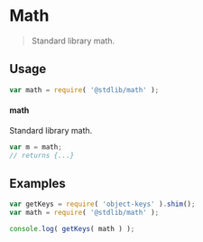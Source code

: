 # Math

> Standard library math.


<section class="usage">

## Usage

``` javascript
var math = require( '@stdlib/math' );
```

#### math

Standard library math.

``` javascript
var m = math;
// returns {...}
```

</section>

<!-- /.usage -->


<section class="examples">

## Examples

<!-- TODO: better examples -->

``` javascript
var getKeys = require( 'object-keys' ).shim();
var math = require( '@stdlib/math' );

console.log( getKeys( math ) );
```

</section>

<!-- /.examples -->


<section class="links">

</section>

<!-- /.links -->
